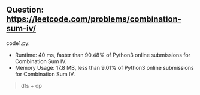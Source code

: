 ## Question: https://leetcode.com/problems/combination-sum-iv/

code1.py:
* Runtime: 40 ms, faster than 90.48% of Python3 online submissions for Combination Sum IV.
* Memory Usage: 17.8 MB, less than 9.01% of Python3 online submissions for Combination Sum IV.
> dfs + dp